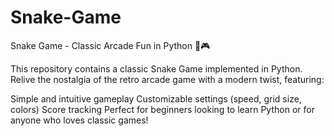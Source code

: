 # Snake-Game
Snake Game - Classic Arcade Fun in Python 🐍🎮

This repository contains a classic Snake Game implemented in Python. Relive the nostalgia of the retro arcade game with a modern twist, featuring:

Simple and intuitive gameplay
Customizable settings (speed, grid size, colors)
Score tracking
Perfect for beginners looking to learn Python or for anyone who loves classic games!
